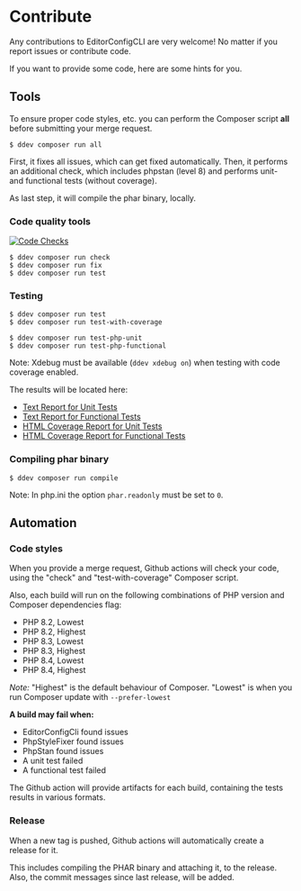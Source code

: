 # Contribute

Any contributions to EditorConfigCLI are very welcome! No matter if you report issues or contribute code.

If you want to provide some code, here are some hints for you.

## Tools

To ensure proper code styles, etc. you can perform the Composer script **all** before submitting your
merge request.

```
$ ddev composer run all
```

First, it fixes all issues, which can get fixed automatically. Then, it performs an additional check,
which includes phpstan (level 8) and performs unit- and functional tests (without coverage).

As last step, it will compile the phar binary, locally.


### Code quality tools

[![Code Checks](https://github.com/a-r-m-i-n/editorconfig-cli/actions/workflows/code-checks.yml/badge.svg)](https://github.com/a-r-m-i-n/editorconfig-cli/actions/workflows/code-checks.yml)

```
$ ddev composer run check
$ ddev composer run fix
$ ddev composer run test
```

### Testing

```
$ ddev composer run test
$ ddev composer run test-with-coverage

$ ddev composer run test-php-unit
$ ddev composer run test-php-functional
```
Note: Xdebug must be available (``ddev xdebug on``) when testing with code coverage enabled.

The results will be located here:

- [Text Report for Unit Tests](../.build/reports/phpunit-unit-results.txt)
- [Text Report for Functional Tests](../.build/reports/phpunit-functional-results.txt)
- [HTML Coverage Report for Unit Tests](../.build/reports/coverage-unit/index.html)
- [HTML Coverage Report for Functional Tests](../.build/reports/coverage-functional/index.html)


### Compiling phar binary

```
$ ddev composer run compile
```

Note: In php.ini the option ``phar.readonly`` must be set to ``0``.


## Automation

### Code styles

When you provide a merge request, Github actions will check your code, using the "check" and "test-with-coverage"
Composer script.

Also, each build will run on the following combinations of PHP version and Composer dependencies flag:

- PHP 8.2, Lowest
- PHP 8.2, Highest
- PHP 8.3, Lowest
- PHP 8.3, Highest
- PHP 8.4, Lowest
- PHP 8.4, Highest

*Note:* "Highest" is the default behaviour of Composer.
        "Lowest" is when you run Composer update with ``--prefer-lowest``


**A build may fail when:**

- EditorConfigCli found issues
- PhpStyleFixer found issues
- PhpStan found issues
- A unit test failed
- A functional test failed

The Github action will provide artifacts for each build, containing the tests results in various formats.


### Release

When a new tag is pushed, Github actions will automatically create a release for it.

This includes compiling the PHAR binary and attaching it, to the release.
Also, the commit messages since last release, will be added.
